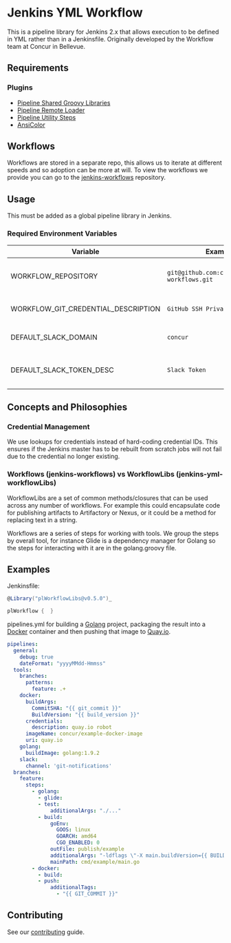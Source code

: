 # Jenkins YML Workflow

This is a pipeline library for Jenkins 2.x that allows execution to be defined in YML rather than in a Jenkinsfile. Originally developed by the Workflow team at Concur in Bellevue.

## Requirements

### Plugins

* [Pipeline Shared Groovy Libraries](https://wiki.jenkins.io/display/JENKINS/Pipeline+Shared+Groovy+Libraries+Plugin)
* [Pipeline Remote Loader](https://wiki.jenkins.io/display/JENKINS/Pipeline+Remote+Loader+Plugin)
* [Pipeline Utility Steps](https://plugins.jenkins.io/pipeline-utility-steps)
* [AnsiColor](https://plugins.jenkins.io/ansicolor)

## Workflows

Workflows are stored in a separate repo, this allows us to iterate at different speeds and so adoption can be more at will. To view the workflows we provide you can go to the [jenkins-workflows](https://github.com/concur/jenkins-workflows) repository.

## Usage

This must be added as a global pipeline library in Jenkins.

### Required Environment Variables

| Variable                            | Example                                       | Description                                               |
|-------------------------------------|-----------------------------------------------|-----------------------------------------------------------|
| WORKFLOW_REPOSITORY                 | `git@github.com:concur/jenkins-workflows.git` | Points to a repository containing Groovy workflow files.  |
| WORKFLOW_GIT_CREDENTIAL_DESCRIPTION | `GitHub SSH Private Key`                      | A description for checking out the `WORKFLOW_REPOSITORY`. |
| DEFAULT_SLACK_DOMAIN                | `concur`                                      | The Slack team domain to send requests to.                |
| DEFAULT_SLACK_TOKEN_DESC            | `Slack Token`                                 | A credential description for sending to the Slack API     |

## Concepts and Philosophies

### Credential Management

We use lookups for credentials instead of hard-coding credential IDs. This ensures if the Jenkins master has to be rebuilt from scratch jobs will not fail due to the credential no longer existing.

### Workflows (jenkins-workflows) vs WorkflowLibs (jenkins-yml-workflowLibs)

WorkflowLibs are a set of common methods/closures that can be used across any number of workflows. For example this could encapsulate code for publishing artifacts to Artifactory or Nexus, or it could be a method for replacing text in a string.

Workflows are a series of steps for working with tools. We group the steps by overall tool, for instance Glide is a dependency manager for Golang so the steps for interacting with it are in the golang.groovy file.

## Examples

Jenkinsfile:

```groovy
@Library("plWorkflowLibs@v0.5.0")_

plWorkflow {  }
```

pipelines.yml for building a [Golang](https://www.golang.org) project, packaging the result into a [Docker](https://www.docker.com) container and then pushing that image to [Quay.io](https://quay.io).

```yaml
pipelines:
  general:
    debug: true
    dateFormat: "yyyyMMdd-Hmmss"
  tools:
    branches:
      patterns:
        feature: .+
    docker:
      buildArgs:
        CommitSHA: "{{ git_commit }}"
        BuildVersion: "{{ build_version }}"
      credentials:
        description: quay.io robot
      imageName: concur/example-docker-image
      uri: quay.io
    golang:
      buildImage: golang:1.9.2
    slack:
      channel: 'git-notifications'
  branches:
    feature:
      steps:
        - golang:
          - glide:
          - test:
              additionalArgs: "./..."
          - build:
              goEnv:
                GOOS: linux
                GOARCH: amd64
                CGO_ENABLED: 0
              outFile: publish/example
              additionalArgs: "-ldflags \"-X main.buildVersion={{ BUILD_VERSION }} -X main.commit={{ GIT_COMMIT }} -X main.buildDate={{ TIMESTAMP }}\""
              mainPath: cmd/example/main.go
        - docker:
          - build:
          - push:
              additionalTags:
                - "{{ GIT_COMMIT }}"

```

## Contributing

See our [contributing](CONTRIBUTING.md) guide.
